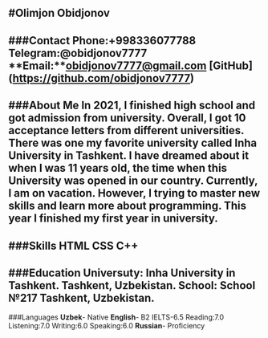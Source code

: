 #Olimjon Obidjonov
---
###Contact
**Phone:**+998336077788
**Telegram:**@obidjonov7777
**Email:**obidjonov7777@gmail.com
[GitHub] (https://github.com/obidjonov7777)
---
###About Me
In 2021, I finished high school and got admission from university. Overall, I got 10 acceptance letters from different universities. 
There was one my favorite university called Inha University in Tashkent. I have dreamed about it when I was 11 years old, 
the time when this University was opened in our country. 
Currently, I am on vacation. However, I trying to master new skills and learn more about programming.
This year I finished my first year in university.
---
###Skills
**HTML**
**CSS**
**C++**
---
###Education
**Universuty:** Inha University in Tashkent. Tashkent, Uzbekistan.
**School:** School №217 Tashkent, Uzbekistan.
---
###Languages
**Uzbek**- Native
**English**- B2
IELTS-6.5
Reading:7.0
Listening:7.0
Writing:6.0
Speaking:6.0
**Russian**- Proficiency




